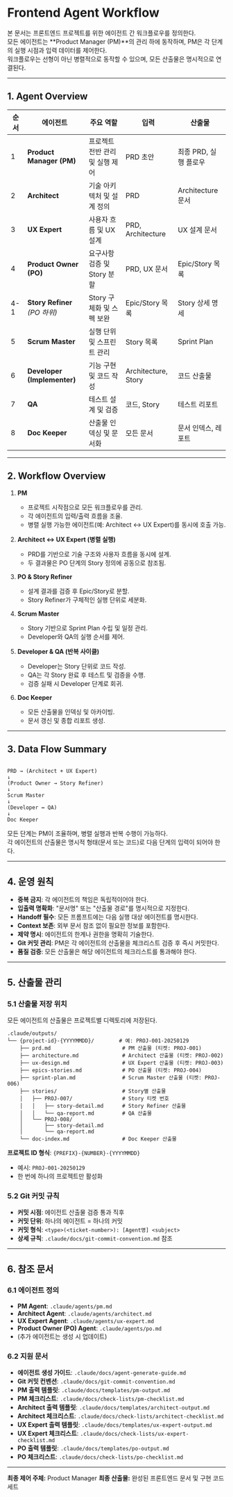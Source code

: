 # Frontend Agent Workflow

본 문서는 프론트엔드 프로젝트를 위한 에이전트 간 워크플로우를 정의한다.  
모든 에이전트는 **Product Manager (PM)**의 관리 하에 동작하며, PM은 각 단계의 실행 시점과 입력 데이터를 제어한다.  
워크플로우는 선형이 아닌 병렬적으로 동작할 수 있으며, 모든 산출물은 명시적으로 연결된다.

---

## 1. Agent Overview

| 순서 | 에이전트 | 주요 역할 | 입력 | 산출물 |
| ---- | -------- | -------- | ---- | ------ |
| 1 | **Product Manager (PM)** | 프로젝트 전반 관리 및 실행 제어 | PRD 초안 | 최종 PRD, 실행 플로우 |
| 2 | **Architect** | 기술 아키텍처 및 설계 정의 | PRD | Architecture 문서 |
| 3 | **UX Expert** | 사용자 흐름 및 UX 설계 | PRD, Architecture | UX 설계 문서 |
| 4 | **Product Owner (PO)** | 요구사항 검증 및 Story 분할 | PRD, UX 문서 | Epic/Story 목록 |
| 4-1 | **Story Refiner** *(PO 하위)* | Story 구체화 및 스펙 보완 | Epic/Story 목록 | Story 상세 명세 |
| 5 | **Scrum Master** | 실행 단위 및 스프린트 관리 | Story 목록 | Sprint Plan |
| 6 | **Developer (Implementer)** | 기능 구현 및 코드 작성 | Architecture, Story | 코드 산출물 |
| 7 | **QA** | 테스트 설계 및 검증 | 코드, Story | 테스트 리포트 |
| 8 | **Doc Keeper** | 산출물 인덱싱 및 문서화 | 모든 문서 | 문서 인덱스, 레포트 |

---

## 2. Workflow Overview

1. **PM**  
   - 프로젝트 시작점으로 모든 워크플로우를 관리.  
   - 각 에이전트의 입력/출력 흐름을 조율.  
   - 병렬 실행 가능한 에이전트(예: Architect ↔ UX Expert)를 동시에 호출 가능.

2. **Architect ↔ UX Expert (병렬 실행)**  
   - PRD를 기반으로 기술 구조와 사용자 흐름을 동시에 설계.  
   - 두 결과물은 PO 단계의 Story 정의에 공동으로 참조됨.

3. **PO & Story Refiner**  
   - 설계 결과를 검증 후 Epic/Story로 분할.  
   - Story Refiner가 구체적인 실행 단위로 세분화.

4. **Scrum Master**  
   - Story 기반으로 Sprint Plan 수립 및 일정 관리.  
   - Developer와 QA의 실행 순서를 제어.

5. **Developer & QA (반복 사이클)**  
   - Developer는 Story 단위로 코드 작성.  
   - QA는 각 Story 완료 후 테스트 및 검증을 수행.  
   - 검증 실패 시 Developer 단계로 회귀.

6. **Doc Keeper**  
   - 모든 산출물을 인덱싱 및 아카이빙.  
   - 문서 갱신 및 종합 리포트 생성.

---

## 3. Data Flow Summary

```

PRD → (Architect + UX Expert)
↓
(Product Owner → Story Refiner)
↓
Scrum Master
↓
(Developer ↔ QA)
↓
Doc Keeper

```

모든 단계는 PM이 조율하며, 병렬 실행과 반복 수행이 가능하다.  
각 에이전트의 산출물은 명시적 형태(문서 또는 코드)로 다음 단계의 입력이 되어야 한다.

---

## 4. 운영 원칙

- **중복 금지**: 각 에이전트의 책임은 독립적이어야 한다.
- **입출력 명확화**: "문서명" 또는 "산출물 경로"를 명시적으로 지정한다.
- **Handoff 필수**: 모든 프롬프트에는 다음 실행 대상 에이전트를 명시한다.
- **Context 보존**: 외부 문서 참조 없이 필요한 정보를 포함한다.
- **제약 명시**: 에이전트의 한계나 권한을 명확히 기술한다.
- **Git 커밋 관리**: PM은 각 에이전트의 산출물을 체크리스트 검증 후 즉시 커밋한다.
- **품질 검증**: 모든 산출물은 해당 에이전트의 체크리스트를 통과해야 한다.

---

## 5. 산출물 관리

### 5.1 산출물 저장 위치
모든 에이전트의 산출물은 프로젝트별 디렉토리에 저장된다.

```
.claude/outputs/
└── {project-id}-{YYYYMMDD}/        # 예: PROJ-001-20250129
    ├── prd.md                       # PM 산출물 (티켓: PROJ-001)
    ├── architecture.md              # Architect 산출물 (티켓: PROJ-002)
    ├── ux-design.md                 # UX Expert 산출물 (티켓: PROJ-003)
    ├── epics-stories.md             # PO 산출물 (티켓: PROJ-004)
    ├── sprint-plan.md               # Scrum Master 산출물 (티켓: PROJ-006)
    ├── stories/                     # Story별 산출물
    │   ├── PROJ-007/                # Story 티켓 번호
    │   │   ├── story-detail.md      # Story Refiner 산출물
    │   │   └── qa-report.md         # QA 산출물
    │   └── PROJ-008/
    │       ├── story-detail.md
    │       └── qa-report.md
    └── doc-index.md                 # Doc Keeper 산출물
```

**프로젝트 ID 형식**: `{PREFIX}-{NUMBER}-{YYYYMMDD}`
- 예시: `PROJ-001-20250129`
- 한 번에 하나의 프로젝트만 활성화

### 5.2 Git 커밋 규칙
- **커밋 시점**: 에이전트 산출물 검증 통과 직후
- **커밋 단위**: 하나의 에이전트 = 하나의 커밋
- **커밋 형식**: `<type>(<ticket-number>): [Agent명] <subject>`
- **상세 규칙**: `.claude/docs/git-commit-convention.md` 참조

---

## 6. 참조 문서

### 6.1 에이전트 정의
- **PM Agent**: `.claude/agents/pm.md`
- **Architect Agent**: `.claude/agents/architect.md`
- **UX Expert Agent**: `.claude/agents/ux-expert.md`
- **Product Owner (PO) Agent**: `.claude/agents/po.md`
- (추가 에이전트는 생성 시 업데이트)

### 6.2 지원 문서
- **에이전트 생성 가이드**: `.claude/docs/agent-generate-guide.md`
- **Git 커밋 컨벤션**: `.claude/docs/git-commit-convention.md`
- **PM 출력 템플릿**: `.claude/docs/templates/pm-output.md`
- **PM 체크리스트**: `.claude/docs/check-lists/pm-checklist.md`
- **Architect 출력 템플릿**: `.claude/docs/templates/architect-output.md`
- **Architect 체크리스트**: `.claude/docs/check-lists/architect-checklist.md`
- **UX Expert 출력 템플릿**: `.claude/docs/templates/ux-expert-output.md`
- **UX Expert 체크리스트**: `.claude/docs/check-lists/ux-expert-checklist.md`
- **PO 출력 템플릿**: `.claude/docs/templates/po-output.md`
- **PO 체크리스트**: `.claude/docs/check-lists/po-checklist.md`

---

**최종 제어 주체:** Product Manager
**최종 산출물:** 완성된 프론트엔드 문서 및 구현 코드 세트